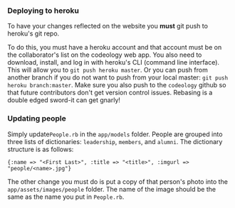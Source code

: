 ### Deploying to heroku

To have your changes reflected on the website you **must** git push to heroku's git repo.

To do this, you must have a heroku account and that account must be on the collaborator's list on the codeology web app. You also need to download, install, and log in with heroku's CLI (command line interface). This will allow you to `git push heroku master`. Or you can push from another branch if you do not want to push from your local master: `git push heroku branch:master`. Make sure you also push to the `codeology` github so that future contributors don't get version control issues. Rebasing is a double edged sword-it can get gnarly!

### Updating people

Simply update`People.rb` in the `app/models` folder. People are grouped into three lists of dictionaries: `leadership`, `members`, and `alumni`.
The dictionary structure is as follows:
```
{:name => "<First Last>", :title => "<title>", :imgurl => "people/<name>.jpg"}
```

The other change you must do is put a copy of that person's photo into the `app/assets/images/people` folder. The name of the image should be the same as the name you put in `People.rb`.
